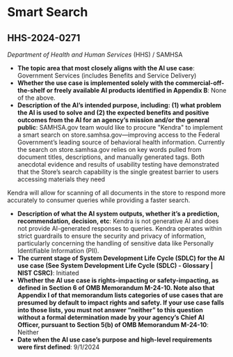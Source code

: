 # Smart Search
## HHS-2024-0271
_Department of Health and Human Services_ (HHS) / SAMHSA


+ **The topic area that most closely aligns with the AI use case**: Government Services (includes Benefits and Service Delivery)
+ **Whether the use case is implemented solely with the commercial-off-the-shelf or freely available AI products identified in Appendix B**: None of the above.
+ **Description of the AI’s intended purpose, including: (1) what problem the AI is used to solve and (2) the expected benefits and positive outcomes from the AI for an agency’s mission and/or the general public**: SAMHSA.gov team would like to procure "Kendra" to implement a smart search on store.samhsa.gov—improving access to the Federal Government’s leading source of behavioral health information. Currently the search on store.samhsa.gov relies on key words pulled from document titles, descriptions, and manually generated tags. Both anecdotal evidence and results of usability testing have demonstrated that the Store’s search capability is the single greatest barrier to users accessing materials they need

Kendra will allow for scanning of all documents in the store to respond more accurately to consumer queries while providing a faster search.
+ **Description of what the AI system outputs, whether it’s a prediction, recommendation, decision, etc**: Kendra is not generative AI and does not provide AI-generated responses to queries. Kendra operates within strict guardrails to ensure the security and privacy of information, particularly concerning the handling of sensitive data like Personally Identifiable Information (PII).
+ **The current stage of System Development Life Cycle (SDLC) for the AI use case (See System Development Life Cycle (SDLC) - Glossary | NIST CSRC)**: Initiated
+ **Whether the AI use case is rights-impacting or safety-impacting, as defined in Section 6 of OMB Memorandum M-24-10. Note also that Appendix I of that memorandum lists categories of use cases that are presumed by default to impact rights and safety. If your use case falls into those lists, you must not answer “neither” to this question without a formal determination made by your agency’s Chief AI Officer, pursuant to Section 5(b) of OMB Memorandum M-24-10**: Neither
+ **Date when the AI use case’s purpose and high-level requirements were first defined**: 9/1/2024